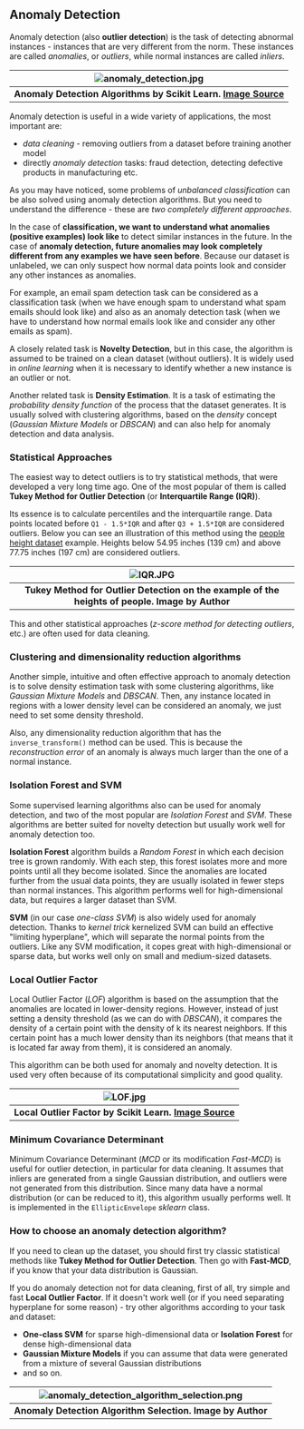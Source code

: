 ## Anomaly Detection

Anomaly detection (also **outlier detection**) is the task of detecting abnormal instances - instances that are very different from the norm. These instances are called *anomalies*, or *outliers*, while normal instances are called *inliers*.

| ![anomaly_detection.jpg](../img/anomaly_detection.jpg) |
|:--:|
| <b>Anomaly Detection Algorithms by Scikit Learn. [Image Source](https://scikit-learn.org/stable/auto_examples/miscellaneous/plot_anomaly_comparison.html)</b>|

Anomaly detection is useful in a wide variety of applications, the most important are: 
- *data cleaning* - removing outliers from a dataset before training another model
- directly *anomaly detection* tasks: fraud detection, detecting defective products in manufacturing etc.

As you may have noticed, some problems of *unbalanced classification* can be also solved using anomaly detection algorithms. But you need to understand the difference - these are *two completely different approaches*.

In the case of **classification, we want to understand what anomalies (positive examples) look like** to detect similar instances in the future.
In the case of **anomaly detection, future anomalies may look completely different from any examples we have seen before**. Because our dataset is unlabeled, we can only suspect how normal data points look and consider any other instances as anomalies.

For example, an email spam detection task can be considered as a classification task (when we have enough spam to understand what spam emails should look like) and also as an anomaly detection task (when we have to understand how normal emails look like and consider any other emails as spam).

A closely related task is **Novelty Detection**, but in this case, the algorithm is assumed to be trained on a clean dataset (without outliers). It is widely used in *online learning* when it is necessary to identify whether a new instance is an outlier or not.

Another related task is **Density Estimation**. It is a task of estimating the *probability density function* of the process that the dataset generates. It is usually solved with clustering algorithms, based on the *density* concept (*Gaussian Mixture Models* or *DBSCAN*) and can also help for anomaly detection and data analysis.

### Statistical Approaches

The easiest way to detect outliers is to try statistical methods, that were developed a very long time ago. One of the most popular of them is called **Tukey Method for Outlier Detection** (or **Interquartile Range (IQR)**). 

Its essence is to calculate percentiles and the interquartile range. Data points located before `Q1 - 1.5*IQR` and after `Q3 + 1.5*IQR` are considered outliers. Below you can see an illustration of this method using the [people height dataset](https://www.kaggle.com/mustafaali96/weight-height) example. Heights below 54.95 inches (139 cm) and above 77.75 inches (197 cm) are considered outliers.

| ![IQR.JPG](../img/IQR.JPG) |
|:--:|
| <b>Tukey Method for Outlier Detection on the example of the heights of people. Image by Author</b>|

This and other statistical approaches (*z-score method for detecting outliers*, etc.) are often used for data cleaning.

### Clustering and dimensionality reduction algorithms

Another simple, intuitive and often effective approach to anomaly detection is to solve density estimation task with some clustering algorithms, like *Gaussian Mixture Models* and *DBSCAN*. Then, any instance located in regions with a lower density level can be considered an anomaly, we just need to set some density threshold.

Also, any dimensionality reduction algorithm that has the `inverse_transform()` method can be used. This is because the *reconstruction error* of an anomaly is always much larger than the one of a normal instance.

### Isolation Forest and SVM

Some supervised learning algorithms also can be used for anomaly detection, and two of the most popular are *Isolation Forest* and *SVM*. These algorithms are better suited for novelty detection but usually work well for anomaly detection too.

**Isolation Forest** algorithm builds a *Random Forest* in which each decision tree is grown randomly. With each step, this forest isolates more and more points until all they become isolated. Since the anomalies are located further from the usual data points, they are usually isolated in fewer steps than normal instances. This algorithm performs well for high-dimensional data, but requires a larger dataset than SVM.

**SVM** (in our case *one-class SVM*) is also widely used for anomaly detection. Thanks to *kernel trick* kernelized SVM can build an effective "limiting hyperplane", which will separate the normal points from the outliers. Like any SVM modification, it copes great with high-dimensional or sparse data, but works well only on small and medium-sized datasets.

### Local Outlier Factor

Local Outlier Factor (*LOF*) algorithm is based on the assumption that the anomalies are located in lower-density regions. However, instead of just setting a density threshold (as we can do with *DBSCAN*), it compares the density of a certain point with the density of k its nearest neighbors. If this certain point has a much lower density than its neighbors (that means that it is located far away from them), it is considered an anomaly.

This algorithm can be both used for anomaly and novelty detection. It is used very often because of its computational simplicity and good quality.

| ![LOF.jpg](../img/LOF.jpg) |
|:--:|
| <b>Local Outlier Factor by Scikit Learn. [Image Source](https://scikit-learn.org/stable/auto_examples/neighbors/plot_lof_outlier_detection.html)</b>|

### Minimum Covariance Determinant

Minimum Covariance Determinant (*MCD* or its modification *Fast-MCD*) is useful for outlier detection, in particular for data cleaning. It assumes that inliers are generated from a single Gaussian distribution, and outliers were not generated from this distribution. Since many data have a normal distribution (or can be reduced to it), this algorithm usually performs well. It is implemented in the `EllipticEnvelope` *sklearn* class.

### How to choose an anomaly detection algorithm?

If you need to clean up the dataset, you should first try classic statistical methods like **Tukey Method for Outlier Detection**. Then go with **Fast-MCD**, if you know that your data distribution is Gaussian.

If you do anomaly detection not for data cleaning, first of all, try simple and fast **Local Outlier Factor**. If it doesn't work well (or if you need separating hyperplane for some reason) - try other algorithms according to your task and dataset:
- **One-class SVM** for sparse high-dimensional data or **Isolation Forest** for dense high-dimensional data
- **Gaussian Mixture Models** if you can assume that data were generated from a mixture of several Gaussian distributions
- and so on.

| ![anomaly_detection_algorithm_selection.png](../img/anomaly_detection_algorithm_selection.png) |
|:--:|
| <b>Anomaly Detection Algorithm Selection. Image by Author</b>|